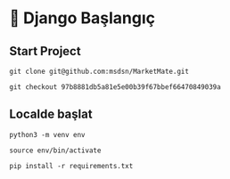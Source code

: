 # 🐢 Django Başlangıç

## Start Project

`git clone git@github.com:msdsn/MarketMate.git`

`git checkout 97b8881db5a81e5e00b39f67bbef66470849039a`

## Localde başlat

`python3 -m venv env`

`source env/bin/activate`

`pip install -r requirements.txt`
